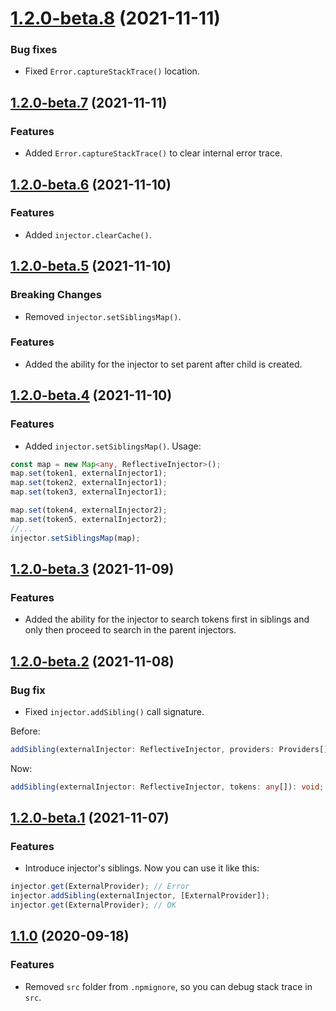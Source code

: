 <a name="1.2.0-beta.8"></a>
# [1.2.0-beta.8](https://github.com/ts-stack/di/releases/tag/1.2.0-beta.8) (2021-11-11)

### Bug fixes

- Fixed `Error.captureStackTrace()` location.

<a name="1.2.0-beta.7"></a>
## [1.2.0-beta.7](https://github.com/ts-stack/di/releases/tag/1.2.0-beta.7) (2021-11-11)

### Features

- Added `Error.captureStackTrace()` to clear internal error trace.

<a name="1.2.0-beta.6"></a>
## [1.2.0-beta.6](https://github.com/ts-stack/di/releases/tag/1.2.0-beta.6) (2021-11-10)

### Features

- Added `injector.clearCache()`.

<a name="1.2.0-beta.5"></a>
## [1.2.0-beta.5](https://github.com/ts-stack/di/releases/tag/1.2.0-beta.5) (2021-11-10)

### Breaking Changes

- Removed `injector.setSiblingsMap()`.

### Features

- Added the ability for the injector to set parent after child is created.

<a name="1.2.0-beta.4"></a>
## [1.2.0-beta.4](https://github.com/ts-stack/di/releases/tag/1.2.0-beta.4) (2021-11-10)

### Features

- Added `injector.setSiblingsMap()`. Usage:

```ts
const map = new Map<any, ReflectiveInjector>();
map.set(token1, externalInjector1);
map.set(token2, externalInjector1);
map.set(token3, externalInjector1);

map.set(token4, externalInjector2);
map.set(token5, externalInjector2);
//...
injector.setSiblingsMap(map);
```

<a name="1.2.0-beta.3"></a>
## [1.2.0-beta.3](https://github.com/ts-stack/di/releases/tag/1.2.0-beta.3) (2021-11-09)

### Features

- Added the ability for the injector to search tokens first in siblings and only then proceed
to search in the parent injectors.

<a name="1.2.0-beta.2"></a>
## [1.2.0-beta.2](https://github.com/ts-stack/di/releases/tag/1.2.0-beta.2) (2021-11-08)

### Bug fix

- Fixed `injector.addSibling()` call signature.

Before:

```ts
addSibling(externalInjector: ReflectiveInjector, providers: Providers[]): void;
```

Now:

```ts
addSibling(externalInjector: ReflectiveInjector, tokens: any[]): void;
```

<a name="1.2.0-beta.1"></a>
## [1.2.0-beta.1](https://github.com/ts-stack/di/releases/tag/1.2.0-beta.1) (2021-11-07)

### Features

- Introduce injector's siblings. Now you can use it like this:

```ts
injector.get(ExternalProvider); // Error
injector.addSibling(externalInjector, [ExternalProvider]);
injector.get(ExternalProvider); // OK
```

<a name="1.1.0"></a>
## [1.1.0](https://github.com/ts-stack/di/releases/tag/1.1.0) (2020-09-18)

### Features

- Removed `src` folder from `.npmignore`, so you can debug stack trace in `src`.